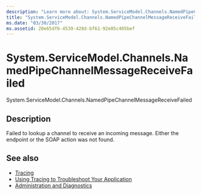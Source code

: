 ```yaml
---
description: "Learn more about: System.ServiceModel.Channels.NamedPipeChannelMessageReceiveFailed"
title: "System.ServiceModel.Channels.NamedPipeChannelMessageReceiveFailed"
ms.date: "03/30/2017"
ms.assetid: 20e65df6-4539-428d-bf61-92e05c405bef
---
```

# System.ServiceModel.Channels.NamedPipeChannelMessageReceiveFailed

System.ServiceModel.Channels.NamedPipeChannelMessageReceiveFailed  
  
## Description  

 Failed to lookup a channel to receive an incoming message. Either the endpoint or the SOAP action was not found.  
  
## See also

- [Tracing](index.md)
- [Using Tracing to Troubleshoot Your Application](using-tracing-to-troubleshoot-your-application.md)
- [Administration and Diagnostics](../index.md)
